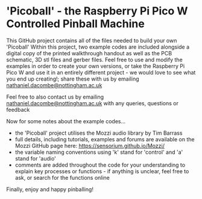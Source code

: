 # 'Picoball' - the Raspberry Pi Pico W Controlled Pinball Machine

This GitHub project contains all of the files needed to build your own 'Picoball'
Within this project, two example codes are included alongside a digital copy of the printed walkthrough handout as well as the PCB schematic, 3D stl files and gerber files. Feel free to use and modify the examples in order to create your own versions, or take the Raspberry Pi Pico W and use it in an entirely different project - we would love to see what you end up creating!; share these with us by emailing nathaniel.dacombe@nottingham.ac.uk

Feel free to also contact us by emailing nathaniel.dacombe@nottingham.ac.uk with any queries, questions or feedback

Now for some notes about the example codes...
 - the 'Picoball' project utilises the Mozzi audio library by Tim Barrass
 - full details, including tutorials, examples and forums are available on the Mozzi GitHub page here: https://sensorium.github.io/Mozzi/
 - the variable naming conventions using 'k' stand for 'control' and 'a' stand for 'audio'
 - comments are added throughout the code for your understanding to explain key processes or functions - if anything is unclear, feel free to ask, or search for the functions online

Finally, enjoy and happy pinballing!
